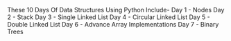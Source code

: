 These 10 Days Of Data Structures Using Python Include-
Day 1 - Nodes
Day 2 - Stack
Day 3 - Single Linked List
Day 4 - Circular Linked List
Day 5 - Double Linked List
Day 6 - Advance Array Implementations
Day 7 - Binary Trees
